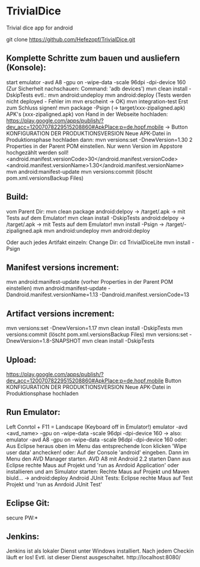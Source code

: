 TrivialDice
============

Trivial dice app for android

git clone https://github.com/Hefezopf/TrivialDice.git

Komplette Schritte zum bauen und ausliefern (Konsole):
------------------------------------------------------
start emulator -avd A8 -gpu on -wipe-data -scale 96dpi -dpi-device 160
(Zur Sicherheit nachschauen: Command: 'adb devices')
mvn clean install -DskipTests
evtl.: mvn android:undeploy
mvn android:deploy (Tests werden nicht deployed - Fehler im mvn erscheint -> OK)
mvn integration-test
Erst zum Schluss signen!
mvn package -Psign (-> target/xxx-zipaligned.apk)
APK's (xxx-zipaligned.apk) von Hand in der Webseite hochladen:
https://play.google.com/apps/publish/?dev_acc=12007078229515208860#ApkPlace:p=de.hopf.mobile -> Button KONFIGURATION DER PRODUKTIONSVERSION Neue APK-Datei in Produktionsphase hochladen
dann:
mvn versions:set -DnewVersion=1.30
2 Properties in der Parent POM einstellen. Nur wenn Version im Appstore hochgezählt werden soll!
    <android.manifest.versionCode>30</android.manifest.versionCode>
    <android.manifest.versionName>1.30</android.manifest.versionName>
mvn android:manifest-update
mvn versions:commit (löscht pom.xml.versionsBackup Files)

Build:
------
vom Parent Dir:
mvn clean package android:delpoy -> /target/<trivialdice-xxx>.apk  -> mit Tests auf dem Emulator!
mvn clean install -DskipTests android:delpoy -> /target/<trivialdice-xxx>.apk  -> mit Tests auf dem Emulator!
mvn install -Psign -> /target/<trivialdice-xxx>-zipaligned.apk
mvn android:undeploy
mvn android:deploy

Oder auch jedes Artifakt einzeln:
Change Dir:
cd TrivialDiceLite
mvn install -Psign

Manifest versions increment:
----------------------------
mvn android:manifest-update (vorher Properties in der Parent POM einstellen)
mvn android:manifest-update -Dandroid.manifest.versionName=1.13 -Dandroid.manifest.versionCode=13

Artifact versions increment:
----------------------------
mvn versions:set -DnewVersion=1.17 
mvn clean install -DskipTests
mvn versions:commit (löscht pom.xml.versionsBackup Files)
mvn versions:set -DnewVersion=1.8-SNAPSHOT
mvn clean install -DskipTests

Upload:
-------
https://play.google.com/apps/publish/?dev_acc=12007078229515208860#ApkPlace:p=de.hopf.mobile
Button KONFIGURATION DER PRODUKTIONSVERSION Neue APK-Datei in Produktionsphase hochladen
 
Run Emulator:
-------------
Left Conrtol + F11 = Landscape (Keyboard off in Emulator!)
emulator -avd <avd_name> -gpu on -wipe-data -scale 96dpi -dpi-device 160
 -> also: emulator -avd A8 -gpu on -wipe-data -scale 96dpi -dpi-device 160
oder:
Aus Eclipse heraus oben im Menu das entsprechende Icon klicken
'Wipe user data' anchecken!
oder:
Auf der Console 'android' eingeben.
Dann im Menu den AVD Manager starten.
AVD A8 mit Android 2.2 starten
Dann aus Eclipse rechte Maus auf Projekt und 'run as Anrdoid Application'
oder installieren und am Simulator starten:
Rechte Maus auf Projekt und Maven biuld... -> android:deploy 
Android JUnit Tests:
Eclipse rechte Maus auf Test Projekt und 'run as Anrdoid JUnit Test'


Eclipse Git:
------------
secure PW:*

Jenkins:
--------
Jenkins ist als lokaler Dienst unter Windows installiert.
Nach jedem Checkin läuft er los!
Evtl. ist dieser Dienst ausgeschaltet.
http://localhost:8080/


 
